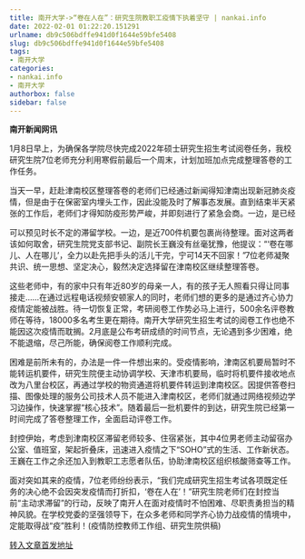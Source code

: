 ```yaml
---
title: 南开大学->“卷在人在”：研究生院教职工疫情下执着坚守 | nankai.info
date: 2022-02-01 01:22:20.151291
urlname: db9c506bdffe941d0f1644e59bfe5408
slug: db9c506bdffe941d0f1644e59bfe5408
tags: 
- 南开大学
categories:
- nankai.info
- 南开大学
authorbox: false
sidebar: false
---
```

**南开新闻网讯**

1月8日早上，为确保各学院尽快完成2022年硕士研究生招生考试阅卷任务，我校研究生院7位老师充分利用寒假前最后一个周末，计划加班加点完成整理答卷的工作任务。

当天一早，赶赴津南校区整理答卷的老师们已经通过新闻得知津南出现新冠肺炎疫情，但是由于在保密室内埋头工作，因此没能及时了解事态发展。直到结束半天紧张的工作后，老师们才得知防疫形势严峻，并即刻进行了紧急会商。一边，是已经
<!--more-->
可以预见时长不定的滞留学校。一边，是近700件机要包裹尚待整理。面对这两者该如何取舍，研究生院党支部书记、副院长王巍没有丝毫犹豫，他提议：“‘卷在哪儿、人在哪儿’，全力以赴先把手头的活儿干完，宁可14天不回家！”7位老师凝聚共识、统一思想、坚定决心，毅然决定选择留在津南校区继续整理答卷。

这些老师中，有的家中只有年近80岁的母亲一人，有的孩子无人照看只得让同事接走……在通过远程电话视频安顿家人的同时，老师们想的更多的是通过齐心协力疫情定能被战胜。待一切恢复正常，考研阅卷工作势必马上进行，500余名评卷教师在等待，18000多名考生更在期待。南开大学研究生招生考试的阅卷工作也绝不能因这次疫情而耽搁。2月底是公布考研成绩的时间节点，无论遇到多少困难，绝不能退缩，尽己所能，确保阅卷工作顺利完成。

困难是前所未有的，办法是一件一件想出来的。受疫情影响，津南区机要局暂时不能转运机要件，研究生院便主动协调学校、天津市机要局，临时将机要件接收地点改为八里台校区，再通过学校的物资通道将机要件转运到津南校区。因提供答卷扫描、图像处理的服务公司技术人员不能进入津南校区，老师们就通过网络视频边学习边操作，快速掌握“核心技术”。随着最后一批机要件的到达，研究生院已经第一时间完成了答卷整理工作，全面启动评卷工作。

封控伊始，考虑到津南校区滞留老师较多、住宿紧张，其中4位男老师主动留宿办公室、值班室，架起折叠床，迅速进入疫情之下“SOHO”式的生活、工作新状态。王巍在工作之余还加入到教职工志愿者队伍，协助津南校区组织核酸筛查等工作。

面对突如其来的疫情，7位老师纷纷表示，“我们完成研究生招生考试各项既定任务的决心绝不会因突发疫情而打折扣，‘卷在人在’！”研究生院老师们在封控当前“主动求滞留”的行动，反映了南开人在面对疫情时不怕困难、尽职责勇担当的精神风貌。在学校党委的坚强领导下，在众多老师和同学齐心协力战疫情的情境中，定能取得战“疫”胜利！(疫情防控教师工作组、研究生院供稿)



[转入文章首发地址](http://news.nankai.edu.cn/ywsd/system/2022/01/26/030050180.shtml)